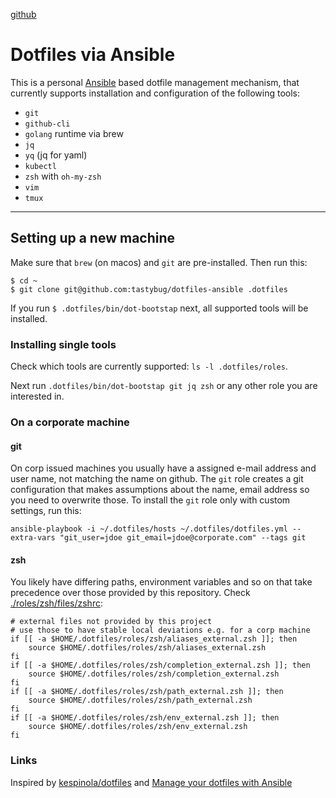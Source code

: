 [github](https://github.com/tastybug/dotfiles-ansible)

# Dotfiles via Ansible

This is a personal [Ansible](https://www.ansible.com/) based dotfile management mechanism, that currently supports installation and configuration of the following tools:

* `git`
* `github-cli`
* `golang` runtime via brew
* `jq`
* `yq` (jq for yaml)
* `kubectl`
* `zsh` with `oh-my-zsh`
* `vim`
* `tmux`

----

## Setting up a new machine
Make sure that `brew` (on macos) and `git` are pre-installed. Then run this:

```
$ cd ~
$ git clone git@github.com:tastybug/dotfiles-ansible .dotfiles
```

If you run `$ .dotfiles/bin/dot-bootstap` next, all supported tools will be installed.

### Installing single tools
Check which tools are currently supported: `ls -l .dotfiles/roles`.

Next run `.dotfiles/bin/dot-bootstap git jq zsh` or any other role you are interested in.

### On a corporate machine

#### git
On corp issued machines you usually have a assigned e-mail address and user name, not matching the name on github. The `git` role creates a git configuration that makes assumptions about the name, email address so you need to overwrite those.
To install the `git` role only with custom settings, run this:
```
ansible-playbook -i ~/.dotfiles/hosts ~/.dotfiles/dotfiles.yml --extra-vars "git_user=jdoe git_email=jdoe@corporate.com" --tags git
```

#### zsh
You likely have differing paths, environment variables and so on that take precedence over those provided by this repository. Check [./roles/zsh/files/zshrc](./roles/zsh/files/zshrc):
```
# external files not provided by this project
# use those to have stable local deviations e.g. for a corp machine
if [[ -a $HOME/.dotfiles/roles/zsh/aliases_external.zsh ]]; then
    source $HOME/.dotfiles/roles/zsh/aliases_external.zsh
fi
if [[ -a $HOME/.dotfiles/roles/zsh/completion_external.zsh ]]; then
    source $HOME/.dotfiles/roles/zsh/completion_external.zsh
fi
if [[ -a $HOME/.dotfiles/roles/zsh/path_external.zsh ]]; then
    source $HOME/.dotfiles/roles/zsh/path_external.zsh
fi
if [[ -a $HOME/.dotfiles/roles/zsh/env_external.zsh ]]; then
    source $HOME/.dotfiles/roles/zsh/env_external.zsh
fi
```


### Links

Inspired by [kespinola/dotfiles](https://github.com/kespinola/dotfiles) and [Manage your dotfiles with Ansible](https://medium.com/espinola-designs/manage-your-dotfiles-with-ansible-6dbedd5532bb)
